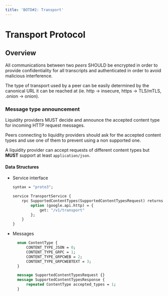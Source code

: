 ```yaml
---
title: 'BOTD#2: Transport'
---
```

# Transport Protocol


## Overview

All communications between two *peers* SHOULD be encrypted in order to provide confidentiality for all transcripts and authenticated in order to avoid malicious interference.

The type of transport used by a peer can be easily determined by the canonical URL it can be reached at (ie. http -> insecure, https -> TLS/mTLS, .onion -> onion).

### Message type announcement

Liquidity providers MUST decide and announce the accepted content type for incoming HTTP request messages.

Peers connecting to liquidity providers should ask for the accepted content types and use one of them to prevent using a non supported one.

A liquidity provider can accept requests of different content types but **MUST** support at least `application/json`.


#### Data Structures

* Service interface
	```protobuf
	syntax = "proto3";

	service TransportService {
		rpc SupportedContentTypes(SupportedContentTypesRequest) returns (SupportedContentTypesResponse) {
			option (google.api.http) = {
				get: "/v1/transport"
			};
		}
	}
	```

* Messages
  ```protobuf
	enum ContentType {
		CONTENT_TYPE_JSON = 0;
		CONTENT_TYPE_GRPC = 1;
		CONTENT_TYPE_GRPCWEB = 2;
		CONTENT_TYPE_GRPCWEBTEXT = 3;
	}

	message SupportedContentTypesRequest {}
	message SupportedContentTypesResponse {
		repeated ContentType accepted_types = 1;
	}
	```








	

